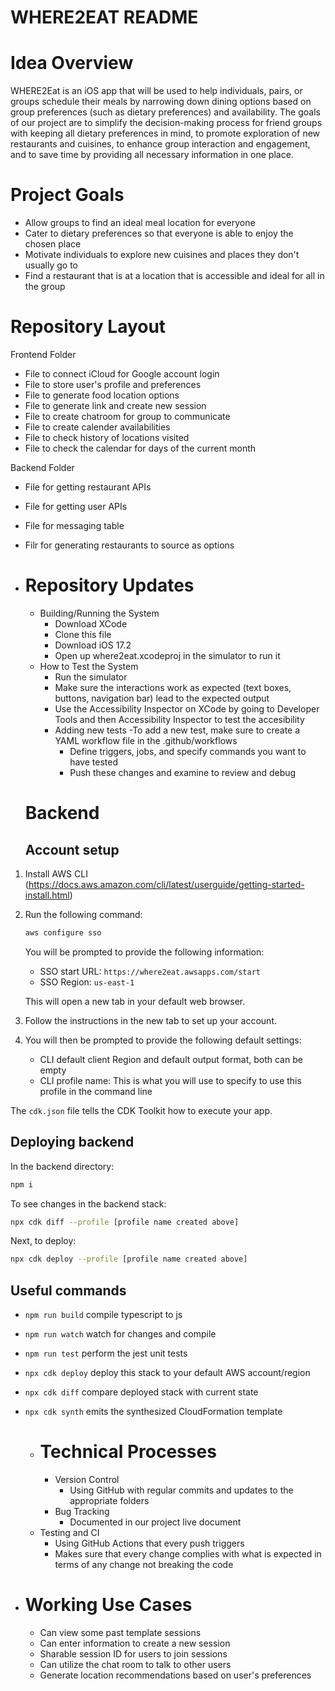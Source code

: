 # WHERE2EAT README

# Idea Overview

WHERE2Eat is an iOS app that will be used to help individuals, pairs, or groups schedule their meals by narrowing down dining options based on group preferences (such as dietary preferences) and availability. The goals of our project are to simplify the decision-making process for friend groups with keeping all dietary preferences in mind, to promote exploration of new restaurants and cuisines, to enhance group interaction and engagement, and to save time by providing all necessary information in one place.  


# Project Goals 
- Allow groups to find an ideal meal location for everyone
- Cater to dietary preferences so that everyone is able to enjoy the chosen place
- Motivate individuals to explore new cuisines and places they don't usually go to
- Find a restaurant that is at a location that is accessible and ideal for all in the group  

# Repository Layout
Frontend Folder
- File to connect iCloud for Google account login
- File to store user's profile and preferences
- File to generate food location options
- File to generate link and create new session
- File to create chatroom for group to communicate
- File to create calender availabilities
- File to check history of locations visited
- File to check the calendar for days of the current month

 Backend Folder
 - File for getting restaurant APIs
 - File for getting user APIs
 - File for messaging table
 - Filr for generating restaurants to source as options 


- # Repository Updates
  - Building/Running the System
      - Download XCode
      - Clone this file
      - Download iOS 17.2
      - Open up where2eat.xcodeproj in the simulator to run it
  - How to Test the System
    - Run the simulator
    - Make sure the interactions work as expected (text boxes, buttons, navigation bar) lead to the expected output
    - Use the Accessibility Inspector on XCode by going to Developer Tools and then Accessibility Inspector to test the accesibility
    - Adding new tests
       -To add a new test, make sure to create a YAML workflow file in the .github/workflows
       - Define triggers, jobs, and specify commands you want to have tested
       - Push these changes and examine to review and debug
  
  # Backend

  ## Account setup

1. Install AWS CLI (https://docs.aws.amazon.com/cli/latest/userguide/getting-started-install.html)

2. Run the following command:

    ```bash
    aws configure sso
    ```

    You will be prompted to provide the following information:

    - SSO start URL: `https://where2eat.awsapps.com/start`
    - SSO Region: `us-east-1`

    This will open a new tab in your default web browser.

3. Follow the instructions in the new tab to set up your account.

4. You will then be prompted to provide the following default settings:

    - CLI default client Region and default output format, both can be empty
    - CLI profile name: This is what you will use to specify to use this profile in the command line

The `cdk.json` file tells the CDK Toolkit how to execute your app.

## Deploying backend

In the backend directory:

```bash
npm i
```

To see changes in the backend stack:
```bash
npx cdk diff --profile [profile name created above]
```
Next, to deploy:
```bash
npx cdk deploy --profile [profile name created above]
```

## Useful commands

* `npm run build`   compile typescript to js
* `npm run watch`   watch for changes and compile
* `npm run test`    perform the jest unit tests
* `npx cdk deploy`  deploy this stack to your default AWS account/region
* `npx cdk diff`    compare deployed stack with current state
* `npx cdk synth`   emits the synthesized CloudFormation template

   
  - # Technical Processes
    - Version Control
      - Using GitHub with regular commits and updates to the appropriate folders
    - Bug Tracking
      - Documented in our project live document
   -  Testing and CI
       - Using GitHub Actions that every push triggers
       - Makes sure that every change complies with what is expected in terms of any change not breaking the code
    
- # Working Use Cases
  - Can view some past template sessions
  - Can enter information to create a new session
  - Sharable session ID for users to join sessions
  - Can utilize the chat room to talk to other users
  - Generate location recommendations based on user's preferences
